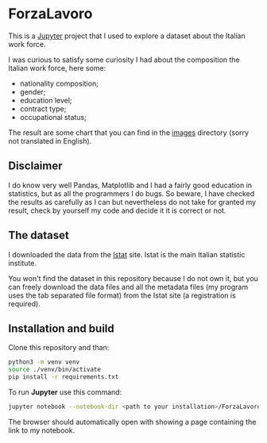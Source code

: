 # ForzaLavoro
This is a [Jupyter](https://jupyter.org/) project that I used to explore a dataset about the Italian work force.

I was curious to satisfy some curiosity I had about the composition the Italian work force, here some:

- nationality composition;
- gender;
- education level;
- contract type;
- occupational status;

The result are some chart that you can find in the [images](./images/) directory (sorry not translated in English).

## Disclaimer
I do know very well Pandas, Matplotlib and I had a fairly good education in statistics, but as all the programmers I do bugs.
So beware, I have checked the results as carefully as I can but nevertheless do not take for granted my result, check by yourself my 
code and decide it it is correct or not.

## The dataset
I downloaded the data from the [Istat](https://www.istat.it/it/) site. Istat is the main Italian statistic institute.

You won't find the dataset in this repository because I do not own it, but you can freely download the data files and all the metadata files (my program uses the tab separated file format) from the Istat site (a registration is required).

## Installation and build
Clone this repository and than:

```bash
python3 -m venv venv
source ./venv/bin/activate
pip install -r requirements.txt
```
To run **Jupyter** use this command:
```bash
jupyter notebook --notebook-dir <path to your installation>/ForzaLavoro --port=9191
```
The browser should automatically open with showing a page containing the link to my notebook.

